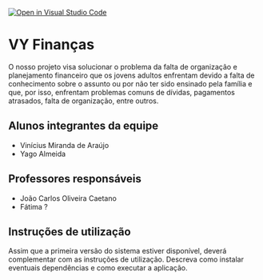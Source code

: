 [![Open in Visual Studio Code](https://classroom.github.com/assets/open-in-vscode-718a45dd9cf7e7f842a935f5ebbe5719a5e09af4491e668f4dbf3b35d5cca122.svg)](https://classroom.github.com/online_ide?assignment_repo_id=10861966&assignment_repo_type=AssignmentRepo)
# VY Finanças

O nosso projeto visa solucionar o problema da falta de organização e planejamento financeiro que os jovens adultos enfrentam devido a falta de conhecimento sobre o assunto ou por não ter sido ensinado pela família e que, por isso, enfrentam problemas comuns de dívidas, pagamentos atrasados, falta de organização, entre outros.

## Alunos integrantes da equipe

* Vinícius Miranda de Araújo
* Yago Almeida

## Professores responsáveis

* João Carlos Oliveira Caetano
* Fátima ?

## Instruções de utilização

Assim que a primeira versão do sistema estiver disponível, deverá complementar com as instruções de utilização. Descreva como instalar eventuais dependências e como executar a aplicação.
